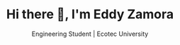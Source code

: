 <h1 align='center'>Hi there  👋, I'm Eddy Zamora    </h1>

<p align='center'>Engineering Student | Ecotec University</p>
